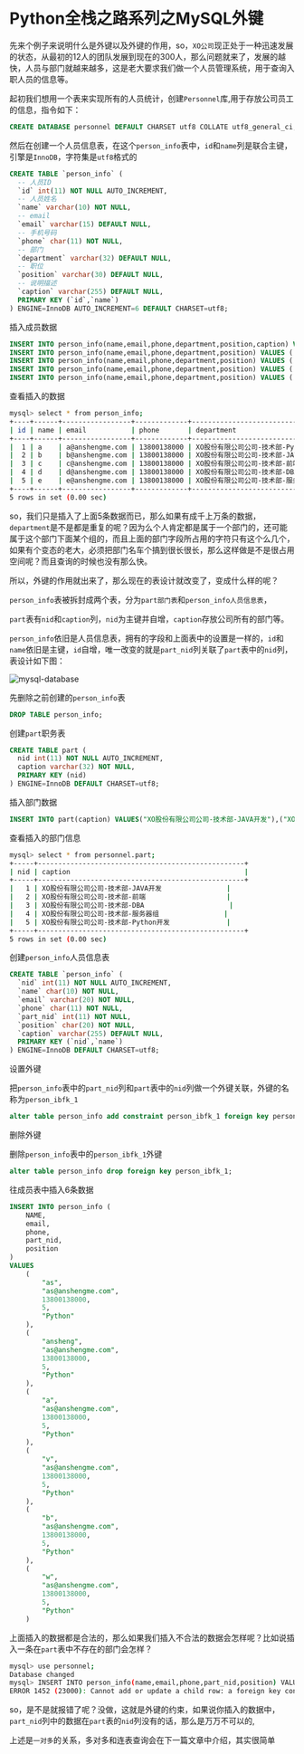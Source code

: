 # Python全栈之路系列之MySQL外键

先来个例子来说明什么是外键以及外键的作用，so，`XO公司`现正处于一种迅速发展的状态，从最初的12人的团队发展到现在的300人，那么问题就来了，发展的越快，人员与部门就越来越多，这是老大要求我们做一个人员管理系统，用于查询入职人员的信息等。

起初我们想用一个表来实现所有的人员统计，创建`Personnel`库,用于存放公司员工的信息，指令如下：

```sql
CREATE DATABASE personnel DEFAULT CHARSET utf8 COLLATE utf8_general_ci;
```
然后在创建一个人员信息表，在这个`person_info`表中，`id`和`name`列是联合主键，引擎是`InnoDB`，字符集是`utf8`格式的
```sql
CREATE TABLE `person_info` (
  -- 人员ID
  `id` int(11) NOT NULL AUTO_INCREMENT,
  -- 人员姓名
  `name` varchar(10) NOT NULL,
  -- email
  `email` varchar(15) DEFAULT NULL,
  -- 手机号码
  `phone` char(11) NOT NULL,
  -- 部门
  `department` varchar(32) DEFAULT NULL,
  -- 职位
  `position` varchar(30) DEFAULT NULL,
  -- 说明描述
  `caption` varchar(255) DEFAULT NULL,
  PRIMARY KEY (`id`,`name`)
) ENGINE=InnoDB AUTO_INCREMENT=6 DEFAULT CHARSET=utf8;

```
插入成员数据
```sql
INSERT INTO person_info(name,email,phone,department,position,caption) VALUES ('a', 'a@anshengme.com', '13800138000', 'XO股份有限公司公司-技术部-Python开发', 'Python API开发', '我是一名Python开发工程师，专注于PYthon API开发');
INSERT INTO person_info(name,email,phone,department,position) VALUES ('b', 'b@anshengme.com', '13800138000', 'XO股份有限公司公司-技术部-JAVA开发', 'JAVA APP开发');
INSERT INTO person_info(name,email,phone,department,position) VALUES ('c', 'c@anshengme.com', '13800138000', 'XO股份有限公司公司-技术部-前端', 'JavaScript');
INSERT INTO person_info(name,email,phone,department,position) VALUES ('d', 'd@anshengme.com', '13800138000', 'XO股份有限公司公司-技术部-DBA', 'MySQL DBA');
INSERT INTO person_info(name,email,phone,department,position) VALUES ('e', 'e@anshengme.com', '13800138000', 'XO股份有限公司公司-技术部-服务器组', 'Linux');
```
查看插入的数据
```bash
mysql> select * from person_info;
+----+------+-----------------+-------------+---------------------------------------------------+------------------+---------------------------------------------------------------+
| id | name | email           | phone       | department                                        | position         | caption                                                       |
+----+------+-----------------+-------------+---------------------------------------------------+------------------+---------------------------------------------------------------+
|  1 | a    | a@anshengme.com | 13800138000 | XO股份有限公司公司-技术部-Python开发              | Python API开发   | 我 是一名Python开发工程师，专注于PYthon API开发                |
|  2 | b    | b@anshengme.com | 13800138000 | XO股份有限公司公司-技术部-JAVA开发                | JAVA APP开发     | NULL                                                          |
|  3 | c    | c@anshengme.com | 13800138000 | XO股份有限公司公司-技术部-前端                    | JavaScript       | NULL                                                          |
|  4 | d    | d@anshengme.com | 13800138000 | XO股份有限公司公司-技术部-DBA                     | MySQL DBA        | NULL                                                          |
|  5 | e    | e@anshengme.com | 13800138000 | XO股份有限公司公司-技术部-服务器组                | Linux            | NULL                                                          |
+----+------+-----------------+-------------+---------------------------------------------------+------------------+---------------------------------------------------------------+
5 rows in set (0.00 sec)
```
so，我们只是插入了上面5条数据而已，那么如果有成千上万条的数据，`department`是不是都是重复的呢？因为么个人肯定都是属于一个部门的，还可能属于这个部门下面某个组的，而且上面的部门字段所占用的字符只有这个么几个，如果有个变态的老大，必须把部门名车个搞到很长很长，那么这样做是不是很占用空间呢？而且查询的时候也没有那么快。

所以，外键的作用就出来了，那么现在的表设计就改变了，变成什么样的呢？

`person_info`表被拆封成两个表，分为`part部门表`和`person_info人员信息表`，

`part`表有`nid`和`caption`列，`nid`为主键并自增，`caption`存放公司所有的部门等。

`person_info`依旧是人员信息表，拥有的字段和上面表中的设置是一样的，`id`和`name`依旧是主键，`id`自增，唯一改变的就是`part_nid`列关联了`part`表中的`nid`列，表设计如下图：

![mysql-database](../images/2016/12/1483061058.png)

先删除之前创建的`person_info`表
```sql
DROP TABLE person_info;
```
创建`part`职务表
```sql
CREATE TABLE part (
  nid int(11) NOT NULL AUTO_INCREMENT,
  caption varchar(32) NOT NULL,
  PRIMARY KEY (nid)
) ENGINE=InnoDB DEFAULT CHARSET=utf8;
```
插入部门数据
```sql
INSERT INTO part(caption) VALUES("XO股份有限公司公司-技术部-JAVA开发"),("XO股份有限公司公司-技术部-前端"),("XO股份有限公司公司-技术部-DBA"),("XO股份有限公司公司-技术部-服务器组"),("XO股份有限公司公司-技术部-Python开发");
```
查看插入的部门信息
```bash
mysql> select * from personnel.part;
+-----+---------------------------------------------------+
| nid | caption                                           |
+-----+---------------------------------------------------+
|   1 | XO股份有限公司公司-技术部-JAVA开发                |
|   2 | XO股份有限公司公司-技术部-前端                    |
|   3 | XO股份有限公司公司-技术部-DBA                     |
|   4 | XO股份有限公司公司-技术部-服务器组                |
|   5 | XO股份有限公司公司-技术部-Python开发              |
+-----+---------------------------------------------------+
5 rows in set (0.00 sec)
```
创建`person_info`人员信息表
```sql
CREATE TABLE `person_info` (
  `nid` int(11) NOT NULL AUTO_INCREMENT,
  `name` char(10) NOT NULL,
  `email` varchar(20) NOT NULL,
  `phone` char(11) NOT NULL,
  `part_nid` int(11) NOT NULL,
  `position` char(20) NOT NULL,
  `caption` varchar(255) DEFAULT NULL,
  PRIMARY KEY (`nid`,`name`)
) ENGINE=InnoDB DEFAULT CHARSET=utf8;
```

设置外键

把`person_info`表中的`part_nid`列和`part`表中的`nid`列做一个外键关联，外键的名称为`person_ibfk_1`

```sql
alter table person_info add constraint person_ibfk_1 foreign key person_info(`part_nid`) REFERENCES part(`nid`);
```

删除外键

删除`person_info`表中的`person_ibfk_1`外键

```sql
alter table person_info drop foreign key person_ibfk_1;
```

往成员表中插入6条数据

```sql
INSERT INTO person_info (
	NAME,
	email,
	phone,
	part_nid,
	position
)
VALUES
	(
		"as",
		"as@anshengme.com",
		13800138000,
		5,
		"Python"
	),
	(
		"ansheng",
		"as@anshengme.com",
		13800138000,
		5,
		"Python"
	),
	(
		"a",
		"as@anshengme.com",
		13800138000,
		5,
		"Python"
	),
	(
		"v",
		"as@anshengme.com",
		13800138000,
		5,
		"Python"
	),
	(
		"b",
		"as@anshengme.com",
		13800138000,
		5,
		"Python"
	),
	(
		"w",
		"as@anshengme.com",
		13800138000,
		5,
		"Python"
	)
```

上面插入的数据都是合法的，那么如果我们插入不合法的数据会怎样呢？比如说插入一条在`part`表中不存在的部门会怎样？

```bash
mysql> use personnel;
Database changed
mysql> INSERT INTO person_info(name,email,phone,part_nid,position) VALUES("pwd","pwd@anshengme.com",13800138000,10,"Python");
ERROR 1452 (23000): Cannot add or update a child row: a foreign key constraint fails (`personnel`.`person_info`, CONSTRAINT `person_ibfk_1` FOREIGN KEY (`part_nid`) REFERENCES `part` (`nid`))
```
so，是不是就报错了呢？没做，这就是外键的约束，如果说你插入的数据中，`part_nid`列中的数据在`part`表的`nid`列没有的话，那么是万万不可以的,

上述是`一对多`的关系，多对多和连表查询会在下一篇文章中介绍，其实很简单